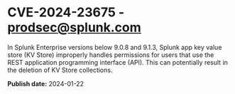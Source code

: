 # CVE-2024-23675 - prodsec@splunk.com

In Splunk Enterprise versions below 9.0.8 and 9.1.3, Splunk app key value store (KV Store) improperly handles permissions for users that use the REST application programming interface (API). This can potentially result in the deletion of KV Store collections.

**Publish date:** 2024-01-22
